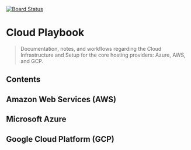 [![Board Status](https://dev.azure.com/actuarial-services/20c6bee2-a594-4d29-b108-2d9a9c9dcad1/97018906-4c60-4d6e-9afd-5a408a89bced/_apis/work/boardbadge/85ca9e55-ead1-492f-86f9-4487d1a9c013)](https://dev.azure.com/actuarial-services/20c6bee2-a594-4d29-b108-2d9a9c9dcad1/_boards/board/t/97018906-4c60-4d6e-9afd-5a408a89bced/Microsoft.EpicCategory)
# Cloud Playbook

> Documentation, notes, and workflows regarding the Cloud Infrastructure and Setup for the core hosting providers: Azure, AWS, and GCP.

## Contents

## Amazon Web Services (AWS)

## Microsoft Azure

## Google Cloud Platform (GCP)

